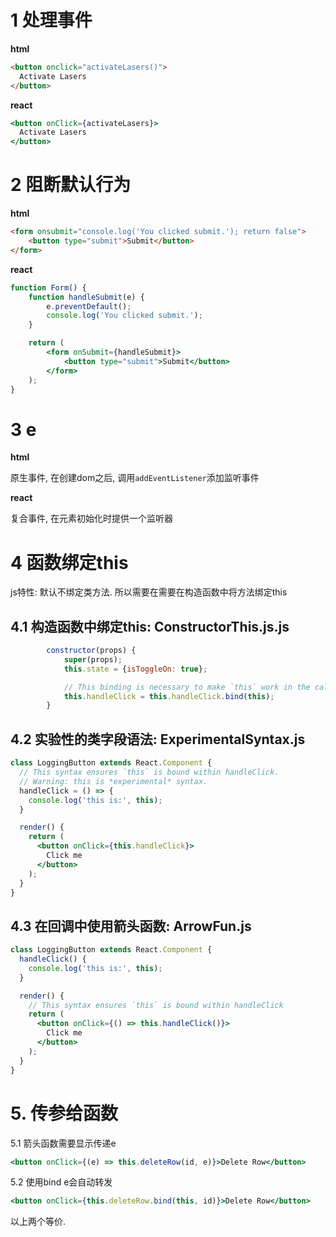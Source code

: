 # 1 处理事件

**html**

```html
<button onclick="activateLasers()">
  Activate Lasers
</button>
```

**react**

```jsx
<button onClick={activateLasers}>
  Activate Lasers
</button>
```

# 2 阻断默认行为

**html**

```html
<form onsubmit="console.log('You clicked submit.'); return false">
    <button type="submit">Submit</button>
</form>
```

**react**

```jsx
function Form() {
    function handleSubmit(e) {
        e.preventDefault();
        console.log('You clicked submit.');
    }

    return (
        <form onSubmit={handleSubmit}>
            <button type="submit">Submit</button>
        </form>
    );
}
```

# 3 e


**html**


原生事件,  在创建dom之后, 调用``addEventListener``添加监听事件


**react**

复合事件, 在元素初始化时提供一个监听器

# 4 函数绑定this

js特性: 默认不绑定类方法. 所以需要在需要在构造函数中将方法绑定this
## 4.1 构造函数中绑定this: ConstructorThis.js.js

```js
        constructor(props) {
            super(props);
            this.state = {isToggleOn: true};

            // This binding is necessary to make `this` work in the callback
            this.handleClick = this.handleClick.bind(this);
        }
```

## 4.2 实验性的类字段语法: ExperimentalSyntax.js

```jsx
class LoggingButton extends React.Component {
  // This syntax ensures `this` is bound within handleClick.
  // Warning: this is *experimental* syntax.
  handleClick = () => {
    console.log('this is:', this);
  }

  render() {
    return (
      <button onClick={this.handleClick}>
        Click me
      </button>
    );
  }
}
```

## 4.3 在回调中使用箭头函数: ArrowFun.js

```jsx
class LoggingButton extends React.Component {
  handleClick() {
    console.log('this is:', this);
  }

  render() {
    // This syntax ensures `this` is bound within handleClick
    return (
      <button onClick={() => this.handleClick()}>
        Click me
      </button>
    );
  }
}
```

# 5. 传参给函数

5.1 箭头函数需要显示传递e

```jsx
<button onClick={(e) => this.deleteRow(id, e)}>Delete Row</button>
```

5.2 使用bind e会自动转发
```jsx
<button onClick={this.deleteRow.bind(this, id)}>Delete Row</button>
```

以上两个等价. 
